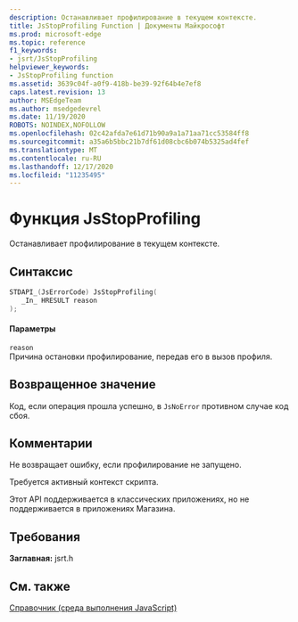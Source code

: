 ```yaml
---
description: Останавливает профилирование в текущем контексте.
title: JsStopProfiling Function | Документы Майкрософт
ms.prod: microsoft-edge
ms.topic: reference
f1_keywords:
- jsrt/JsStopProfiling
helpviewer_keywords:
- JsStopProfiling function
ms.assetid: 3639c04f-a0f9-418b-be39-92f64b4e7ef8
caps.latest.revision: 13
author: MSEdgeTeam
ms.author: msedgedevrel
ms.date: 11/19/2020
ROBOTS: NOINDEX,NOFOLLOW
ms.openlocfilehash: 02c42afda7e61d71b90a9a1a71aa71cc53584ff8
ms.sourcegitcommit: a35a6b5bbc21b7df61d08cbc6b074b5325ad4fef
ms.translationtype: MT
ms.contentlocale: ru-RU
ms.lasthandoff: 12/17/2020
ms.locfileid: "11235495"
---
```

# Функция JsStopProfiling

Останавливает профилирование в текущем контексте.  
  
## Синтаксис  
  
```cpp  
STDAPI_(JsErrorCode) JsStopProfiling(  
   _In_ HRESULT reason  
);  
```  
  
#### Параметры  
 `reason`  
 Причина остановки профилирование, передав его в вызов профиля.  
  
## Возвращенное значение  
 Код, если операция прошла успешно, в `JsNoError` противном случае код сбоя.  
  
## Комментарии  
 Не возвращает ошибку, если профилирование не запущено.  
  
 Требуется активный контекст скрипта.  
  
 Этот API поддерживается в классических приложениях, но не поддерживается в приложениях Магазина.  
  
## Требования  
 **Заглавная:** jsrt.h  
  
## См. также  
 [Справочник (среда выполнения JavaScript)](../chakra-hosting/reference-javascript-runtime.md)
